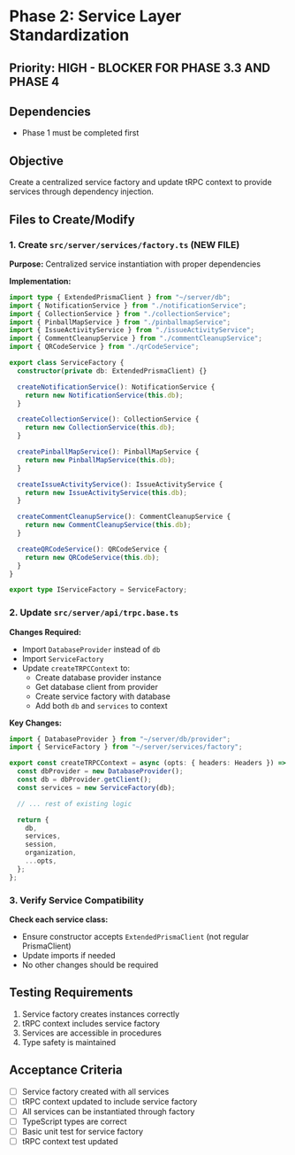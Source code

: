 # Phase 2: Service Layer Standardization

## Priority: HIGH - BLOCKER FOR PHASE 3.3 AND PHASE 4

## Dependencies

- Phase 1 must be completed first

## Objective

Create a centralized service factory and update tRPC context to provide services through dependency injection.

## Files to Create/Modify

### 1. Create `src/server/services/factory.ts` (NEW FILE)

**Purpose:** Centralized service instantiation with proper dependencies

**Implementation:**

```typescript
import type { ExtendedPrismaClient } from "~/server/db";
import { NotificationService } from "./notificationService";
import { CollectionService } from "./collectionService";
import { PinballMapService } from "./pinballmapService";
import { IssueActivityService } from "./issueActivityService";
import { CommentCleanupService } from "./commentCleanupService";
import { QRCodeService } from "./qrCodeService";

export class ServiceFactory {
  constructor(private db: ExtendedPrismaClient) {}

  createNotificationService(): NotificationService {
    return new NotificationService(this.db);
  }

  createCollectionService(): CollectionService {
    return new CollectionService(this.db);
  }

  createPinballMapService(): PinballMapService {
    return new PinballMapService(this.db);
  }

  createIssueActivityService(): IssueActivityService {
    return new IssueActivityService(this.db);
  }

  createCommentCleanupService(): CommentCleanupService {
    return new CommentCleanupService(this.db);
  }

  createQRCodeService(): QRCodeService {
    return new QRCodeService(this.db);
  }
}

export type IServiceFactory = ServiceFactory;
```

### 2. Update `src/server/api/trpc.base.ts`

**Changes Required:**

- Import `DatabaseProvider` instead of `db`
- Import `ServiceFactory`
- Update `createTRPCContext` to:
  - Create database provider instance
  - Get database client from provider
  - Create service factory with database
  - Add both `db` and `services` to context

**Key Changes:**

```typescript
import { DatabaseProvider } from "~/server/db/provider";
import { ServiceFactory } from "~/server/services/factory";

export const createTRPCContext = async (opts: { headers: Headers }) => {
  const dbProvider = new DatabaseProvider();
  const db = dbProvider.getClient();
  const services = new ServiceFactory(db);

  // ... rest of existing logic

  return {
    db,
    services,
    session,
    organization,
    ...opts,
  };
};
```

### 3. Verify Service Compatibility

**Check each service class:**

- Ensure constructor accepts `ExtendedPrismaClient` (not regular PrismaClient)
- Update imports if needed
- No other changes should be required

## Testing Requirements

1. Service factory creates instances correctly
2. tRPC context includes service factory
3. Services are accessible in procedures
4. Type safety is maintained

## Acceptance Criteria

- [ ] Service factory created with all services
- [ ] tRPC context updated to include service factory
- [ ] All services can be instantiated through factory
- [ ] TypeScript types are correct
- [ ] Basic unit test for service factory
- [ ] tRPC context test updated
